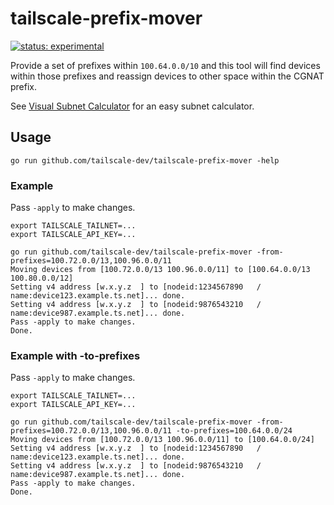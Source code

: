 # tailscale-prefix-mover

[![status: experimental](https://img.shields.io/badge/status-experimental-blue)](https://tailscale.com/kb/1167/release-stages/#experimental)

Provide a set of prefixes within `100.64.0.0/10` and this tool will find devices within those prefixes and reassign devices to other space within the CGNAT prefix.

See [Visual Subnet Calculator](https://www.davidc.net/sites/default/subnets/subnets.html?network=100.64.0.0&mask=10&division=1.0) for an easy subnet calculator.

## Usage

```shell
go run github.com/tailscale-dev/tailscale-prefix-mover -help
```

### Example

Pass `-apply` to make changes.

```shell
export TAILSCALE_TAILNET=...
export TAILSCALE_API_KEY=...

go run github.com/tailscale-dev/tailscale-prefix-mover -from-prefixes=100.72.0.0/13,100.96.0.0/11
Moving devices from [100.72.0.0/13 100.96.0.0/11] to [100.64.0.0/13 100.80.0.0/12]
Setting v4 address [w.x.y.z  ] to [nodeid:1234567890   / name:device123.example.ts.net]... done.
Setting v4 address [w.x.y.z  ] to [nodeid:9876543210   / name:device987.example.ts.net]... done.
Pass -apply to make changes.
Done.
```

### Example with -to-prefixes

Pass `-apply` to make changes.

```shell
export TAILSCALE_TAILNET=...
export TAILSCALE_API_KEY=...

go run github.com/tailscale-dev/tailscale-prefix-mover -from-prefixes=100.72.0.0/13,100.96.0.0/11 -to-prefixes=100.64.0.0/24
Moving devices from [100.72.0.0/13 100.96.0.0/11] to [100.64.0.0/24]
Setting v4 address [w.x.y.z  ] to [nodeid:1234567890   / name:device123.example.ts.net]... done.
Setting v4 address [w.x.y.z  ] to [nodeid:9876543210   / name:device987.example.ts.net]... done.
Pass -apply to make changes.
Done.
```

